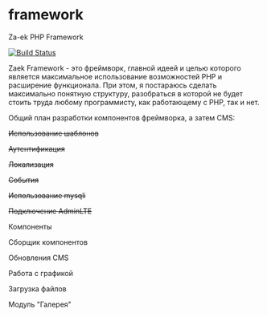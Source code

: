 # framework
Za-ek PHP Framework

[![Build Status](https://travis-ci.org/za-ek/framework.svg?branch=master)](https://travis-ci.org/za-ek/framework)

Zaek Framework - это фреймворк, главной идеей и целью которого является максимальное использование возможностей PHP и расширение функционала. 
При этом, я постараюсь сделать максимально понятную структуру, разобраться в которой не будет стоить труда любому программисту, как работающему с PHP, так и нет.

Общий план разработки компонентов фреймворка, а затем CMS:

~~Использование шаблонов~~

~~Аутентификация~~

~~Локализация~~

~~События~~

~~Использование mysqli~~

~~Подключение AdminLTE~~

Компоненты

Сборщик компонентов

Обновления CMS

Работа с графикой

Загрузка файлов

Модуль "Галерея"
